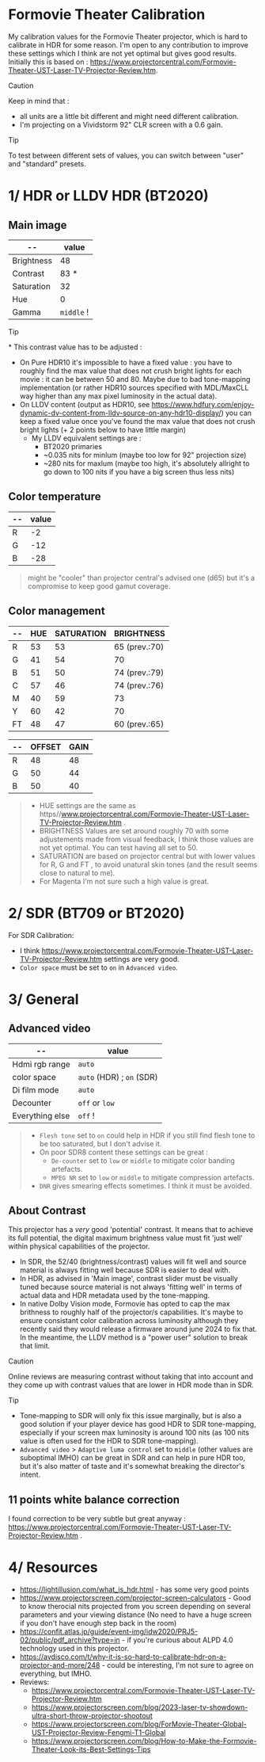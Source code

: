 # Formovie Theater Calibration

My calibration values for the Formovie Theater projector, which is hard to calibrate in HDR for some reason.
I'm open to any contribution to improve these settings which I think are not yet optimal but gives good results. 
Initially this is based on : https://www.projectorcentral.com/Formovie-Theater-UST-Laser-TV-Projector-Review.htm.

> [!CAUTION]
> Keep in mind that :
> - all units are a little bit different and might need different calibration.
> - I'm projecting on a Vividstorm 92" CLR screen with a 0.6 gain.

> [!TIP]
> To test between different sets of values, you can switch between "user" and "standard" presets.

# 1/ HDR or LLDV HDR (BT2020)

## Main image
-- |  value  
----- | ----
Brightness | 48
Contrast   | 83 *
Saturation | 32
Hue        | 0
Gamma      | ``middle`` !

> [!TIP]
> \* This contrast value has to be adjusted :
> - On Pure HDR10 it's impossible to have a fixed value : you have to roughly find the max value that does not crush bright lights for each movie : it can be between 50 and 80. Maybe due to bad tone-mapping implementation (or rather HDR10 sources specified with MDL/MaxCLL way higher than any max pixel luminosity in the actual data).
> - On LLDV content (output as HDR10, see https://www.hdfury.com/enjoy-dynamic-dv-content-from-lldv-source-on-any-hdr10-display/) you can keep a fixed value once you've found the max value that does not crush bright lights (+ 2 points below to have little margin)
>   - My LLDV equivalent settings are :
>     - BT2020 primaries
>     - ~0.035 nits for minlum (maybe too low for 92" projection size)
>     - ~280 nits for maxlum (maybe too high, it's absolutely allright to go down to 100 nits if you have a big screen thus less nits)

## Color temperature
--  | value
---- | ----
R | -2
G | -12
B | -28

> might be "cooler" than projector central's advised one (d65) but it's a compromise to keep good gamut coverage.

## Color management

-- | HUE | SATURATION | BRIGHTNESS
---- | ---- | ---- | ----
R | 53 | 53 | 65 (prev.:70)
G | 41 | 54 | 70 
B | 51 | 50 | 74 (prev.:79)
C | 57 | 46 | 74 (prev.:76)
M | 40 | 59 | 73 
Y | 60 | 42 | 70 
FT | 48 | 47 | 60 (prev.:65) 

--  | OFFSET |  GAIN
---- | ---- | ----
R | 48 | 48
G | 50 | 44
B | 50 | 40

> - HUE settings are the same as https//www.projectorcentral.com/Formovie-Theater-UST-Laser-TV-Projector-Review.htm .
> - BRIGHTNESS Values are set around roughly 70 with some adjustements made from visual feedback, I think those values are not yet optimal. You can test having all set to 50.
> - SATURATION are based on projector central but with lower values for R, G and FT , to avoid unatural skin tones (and the result seems close to natural to me).
> - For Magenta I'm not sure such a high value is great.


# 2/ SDR (BT709 or BT2020)
For SDR Calibration:
- I think https://www.projectorcentral.com/Formovie-Theater-UST-Laser-TV-Projector-Review.htm settings are very good.
- ``Color space`` must be set to ``on`` in ``Advanced video``.

# 3/ General

## Advanced video
--  | value
---- | ----
Hdmi rgb range | ``auto``
color space | ``auto`` (HDR) ; ``on`` (SDR) 
Di film mode | ``auto``
Decounter | ``off`` or ``low``
Everything else | ``off`` !

> - ``Flesh tone`` set to ``on`` could help in HDR if you still find flesh tone to be too saturated, but I don't advise it.
> - On poor SDR8 content these settings can be great :
>   - ``De-counter`` set to ``low`` or ``middle`` to mitigate color banding artefacts. 
>   - ``MPEG NR`` set to  ``low`` or ``middle`` to mitigate compression artefacts.
> - ``DNR`` gives smearing effects sometimes. I think it must be avoided.  

## About Contrast
This projector has a *very* good 'potential' contrast. It means that to achieve its full potential, the digital maximum brightness value must fit 'just well' within physical capabilities of the projector.
- In SDR, the 52/40 (brightness/contrast) values will fit well and source material is always fitting well because SDR is easier to deal with.
- In HDR, as advised in 'Main image', contrast slider must be visually tuned because source material is not always 'fitting well' in terms of actual data and HDR metadata used by the tone-mapping.
- In native Dolby Vision mode, Formovie has opted to cap the max brithness to roughly half of the projector/s capabilities. It's maybe to ensure consistant color calibration across luminosity although they recently said they would release a firmware around june 2024 to fix that. In the meantime, the LLDV method is a "power user" solution to break that limit.

> [!CAUTION]
> Online reviews are measuring contrast without taking that into account and they come up with contrast values that are lower in HDR mode than in SDR.

> [!TIP]
> - Tone-mapping to SDR will only fix this issue marginally, but is also a good solution if your player device has good HDR to SDR tone-mapping, especially if your screen max luminosity is around 100 nits (as 100 nits value is often used for the HDR to SDR tone-mapping).
> - ``Advanced video`` > ``Adaptive luma control`` set to ``middle`` (other values are suboptimal IMHO) can be great in SDR and can help in pure HDR too, but it's also matter of taste and it's somewhat breaking the director's intent.

## 11 points white balance correction
I found correction to be very subtle but great anyway : https://www.projectorcentral.com/Formovie-Theater-UST-Laser-TV-Projector-Review.htm .

# 4/ Resources
- https://lightillusion.com/what_is_hdr.html - has some very good points
- https://www.projectorscreen.com/projector-screen-calculators - Good to know therocial nits projected from you screen depending on several parameters and your viewing distance (No need to have a huge screen if you don't have enough step back in the room)
- https://confit.atlas.jp/guide/event-img/idw2020/PRJ5-02/public/pdf_archive?type=in - if you're curious about ALPD 4.0 technology used in this projector.
- https://avdisco.com/t/why-it-is-so-hard-to-calibrate-hdr-on-a-projector-and-more/248 - could be interesting, I'm not sure to agree on everything, but IMHO.
- Reviews:
  - https://www.projectorcentral.com/Formovie-Theater-UST-Laser-TV-Projector-Review.htm
  - https://www.projectorscreen.com/blog/2023-laser-tv-showdown-ultra-short-throw-projector-shootout
  - https://www.projectorscreen.com/blog/ForMovie-Theater-Global-UST-Projector-Review-Fengmi-T1-Global
  - https://www.projectorscreen.com/blog/How-to-Make-the-Formovie-Theater-Look-its-Best-Settings-Tips
